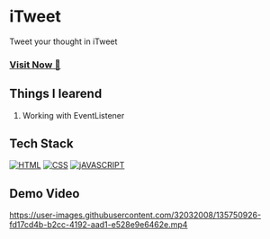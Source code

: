# iTweet
Tweet your thought in iTweet

### <a href="https://singhsduos.github.io/iTweet/" target="_blank">**Visit Now 🚀**</a>


## Things I learend
1. Working with EventListener


## Tech Stack
[![HTML](https://img.shields.io/badge/HTML5-E34F26?style=for-the-badge&logo=html5&logoColor=white)](https://www.w3schools.com/html/)
[![CSS](https://img.shields.io/badge/CSS3-1572B6?style=for-the-badge&logo=css3&logoColor=white)](https://www.w3schools.com/css/)
[![jAVASCRIPT](https://img.shields.io/badge/JavaScript-323330?style=for-the-badge&logo=javascript&logoColor=F7DF1E)](https://developer.mozilla.org/en-US/docs/Web/JavaScript)



## Demo Video

https://user-images.githubusercontent.com/32032008/135750926-fd17cd4b-b2cc-4192-aad1-e528e9e6462e.mp4



